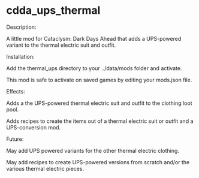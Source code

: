 # cdda_ups_thermal

Description:

A little mod for Cataclysm: Dark Days Ahead that adds a UPS-powered variant to the thermal electric suit and outfit.

Installation:

Add the thermal_ups directory to your ../data/mods folder and activate.

This mod is safe to activate on saved games by editing your mods.json file.

Effects:

Adds a the UPS-powered thermal electric suit and outfit to the clothing loot pool.

Adds recipes to create the items out of a thermal electric suit or outfit and a UPS-conversion mod.

Future:

May add UPS powered variants for the other thermal electric clothing.

May add recipes to create UPS-powered versions from scratch and/or the various thermal electric pieces.
